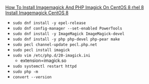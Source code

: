 [How To Install Imagemagick And PHP Imagick On CentOS 8 rhel 8](https://www.itzgeek.com/post/how-to-install-imagemagick-and-php-imagick-on-centos-8-rhel-8/)<br />
[Install Imagemagick CentOS 8](https://idroot.us/install-imagemagick-centos-8/)
* `sudo dnf install -y epel-release`
* `sudo dnf config-manager --set-enabled PowerTools`
* `sudo dnf install -y ImageMagick ImageMagick-devel`
* `sudo dnf install -y php php-devel php-pear make`
* `sudo pecl channel-update pecl.php.net`
* `sudo pecl install imagick`
* `sudo vim /etc/php.d/20-imagick.ini`
  * extension=imagick.so
* `sudo systemctl restart httpd`
* `sudo php -m`
* `convert --version`
